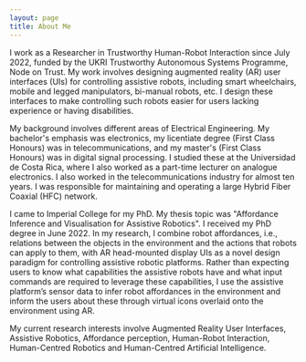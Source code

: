 ```yaml
---
layout: page
title: About Me
---
```


I work as a Researcher in Trustworthy Human-Robot Interaction since July 2022, funded by the UKRI Trustworthy Autonomous Systems Programme, Node on Trust. 
My work involves designing augmented reality (AR) user interfaces (UIs) for controlling assistive robots, including smart wheelchairs, mobile and legged manipulators, bi-manual robots, etc. 
I design these interfaces to make controlling such robots easier for users lacking experience or having disabilities.

My background involves different areas of Electrical Engineering. 
My bachelor's emphasis was electronics, my licentiate degree (First Class Honours) was in telecommunications, and my master's (First Class Honours) was in digital signal processing. 
I studied these at the Universidad de Costa Rica, where I also worked as a part-time lecturer on analogue electronics. 
I also worked in the telecommunications industry for almost ten years. 
I was responsible for maintaining and operating a large Hybrid Fiber Coaxial (HFC) network.

I came to Imperial College for my PhD. My thesis topic was "Affordance Inference and Visualisation for Assistive Robotics". 
I received my PhD degree in June 2022. 
In my research, I combine robot affordances, i.e., relations between the objects in the environment and the actions that robots can apply to them, with AR head-mounted display UIs as a novel design paradigm for controlling assistive robotic platforms. 
Rather than expecting users to know what capabilities the assistive robots have and what input commands are required to leverage these capabilities, I use the assistive platform’s sensor data to infer robot affordances in the environment and inform the users about these through virtual icons overlaid onto the environment using AR.

My current research interests involve Augmented Reality User Interfaces, Assistive Robotics, Affordance perception, Human-Robot Interaction, Human-Centred Robotics and Human-Centred Artificial Intelligence.
